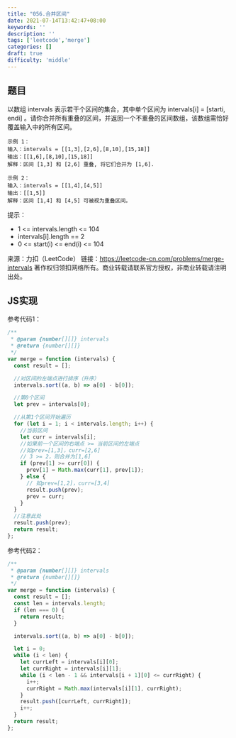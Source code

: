 ```yaml
---
title: "056.合并区间"
date: 2021-07-14T13:42:47+08:00
keywords: ''
description: ''
tags: ['leetcode','merge']
categories: []
draft: true
difficulty: 'middle'
---
```


## 题目

以数组 intervals 表示若干个区间的集合，其中单个区间为 intervals[i] = [starti, endi] 。请你合并所有重叠的区间，并返回一个不重叠的区间数组，该数组需恰好覆盖输入中的所有区间。

```
示例 1：
输入：intervals = [[1,3],[2,6],[8,10],[15,18]]
输出：[[1,6],[8,10],[15,18]]
解释：区间 [1,3] 和 [2,6] 重叠, 将它们合并为 [1,6].

示例 2：
输入：intervals = [[1,4],[4,5]]
输出：[[1,5]]
解释：区间 [1,4] 和 [4,5] 可被视为重叠区间。
```

提示：

- 1 <= intervals.length <= 104
- intervals[i].length == 2
- 0 <= start(i) <= end(i) <= 104

来源：力扣（LeetCode）
链接：https://leetcode-cn.com/problems/merge-intervals
著作权归领扣网络所有。商业转载请联系官方授权，非商业转载请注明出处。


## JS实现

参考代码1：

```javascript
/**
 * @param {number[][]} intervals
 * @return {number[][]}
 */
var merge = function (intervals) {
  const result = [];

  //对区间的左端点进行排序（升序）
  intervals.sort((a, b) => a[0] - b[0]);

  //第0个区间
  let prev = intervals[0];

  //从第1个区间开始遍历
  for (let i = 1; i < intervals.length; i++) {
    //当前区间
    let curr = intervals[i];
    //如果前一个区间的右端点 >= 当前区间的左端点 
    //如prev=[1,3]，curr=[2,6]
    // 3 >= 2，则合并为[1,6]
    if (prev[1] >= curr[0]) {
      prev[1] = Math.max(curr[1], prev[1]);
    } else {
      // 如prev=[1,2]，curr=[3,4]
      result.push(prev);
      prev = curr;
    }
  }
  //注意此处
  result.push(prev);
  return result;
};
```

参考代码2：

```javascript
/**
 * @param {number[][]} intervals
 * @return {number[][]}
 */
var merge = function (intervals) {
  const result = [];
  const len = intervals.length;
  if (len === 0) {
    return result;
  }

  intervals.sort((a, b) => a[0] - b[0]);

  let i = 0;
  while (i < len) {
    let currLeft = intervals[i][0];
    let currRight = intervals[i][1];
    while (i < len - 1 && intervals[i + 1][0] <= currRight) {
      i++;
      currRight = Math.max(intervals[i][1], currRight);
    }
    result.push([currLeft, currRight]);
    i++;
  }
  return result;
};
```
